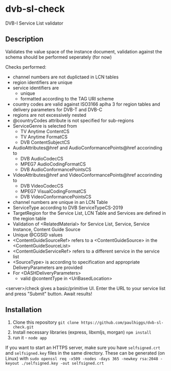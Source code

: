 # dvb-sl-check
DVB-I Service List validator

## Description
Validates the value space of the instance document, validation against the schema should be performed seperately (for now)

Checks performed:
* channel numbers are not duplictaed in LCN tables
* region identifiers are unique
* service identifiers are 
  * unique
  * formatted according to the TAG URI scheme
* country codes are valid against ISO3166 aplha 3 for region tables and delivery parameters for DVB-T and DVB-C
* regions are not excessively nested
* @countryCodes attribute is not specified for sub-regions
* ServiceGenre is selected from
  * TV Anytime ContentCS
  * TV Anytime FormatCS
  * DVB ContentSubjectCS
* AudioAttributes@href and AudioConformancePoints@href accorinding to 
  * DVB AudioCodecCS
  * MPEG7 AudioCodingFormatCS
  * DVB AudioConformancePointsCS
* VideoAttributes@href and VideoConformancePoints@href accorinding to 
  * DVB VideoCodecCS
  * MPEG7 VisualCodingFormatCS
  * DVB VideoConformancePointsCS
* channel numbers are unique in an LCN Table
* ServiceType according to DVB ServiceTypeCS-2019
* TargetRegion for the Service List, LCN Table and Services are defined in the region table
* Validation of &lt;RelatedMaterial&gt; for Service List, Service, Service Instance, Content Guide Source
* Unique @CGSID values
* &lt;ContentGuideSourceRef&gt; refers to a &lt;ContentGuideSource&gt; in the &lt;ContentGuideSourceList&gt;
* &lt;ContentGuideServiceRef&gt; refers to a different service in the service list
* &lt;SourceType&gt; is according to specification and appropriate DeliveryParameters are provided
* For &lt;DASHDeliveryParameters&gt;
  * valid @contentType in &lt;UriBasedLocation&gt;
  
&lt;server&gt;/check gives a basic/primitive UI. Enter the URL to your service list and press "Submit" button. Await results!

## Installation
1. Clone this repository `git clone https://github.com/paulhiggs/dvb-sl-check.git`
1. Install necessary libraries (express, libxmljs, morgan)  `npm install`
1. run it - `node app`

If you want to start an HTTPS server, make sure you have `selfsigned.crt` and `selfsigned.key` files in the same directory. These can be generated (on Linux) with `sudo openssl req -x509 -nodes -days 365 -newkey rsa:2048 -keyout ./selfsigned.key -out selfsigned.crt`